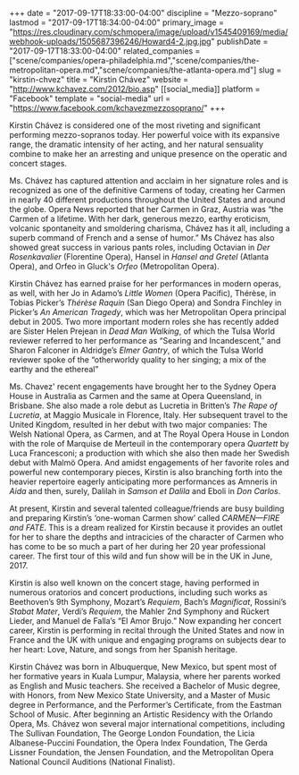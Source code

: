 +++
date = "2017-09-17T18:33:00-04:00"
discipline = "Mezzo-soprano"
lastmod = "2017-09-17T18:34:00-04:00"
primary_image = "https://res.cloudinary.com/schmopera/image/upload/v1545409169/media/webhook-uploads/1505687396246/Howard4-2.jpg.jpg"
publishDate = "2017-09-17T18:33:00-04:00"
related_companies = ["scene/companies/opera-philadelphia.md","scene/companies/the-metropolitan-opera.md","scene/companies/the-atlanta-opera.md"]
slug = "kirstin-chvez"
title = "Kirstin Chávez"
website = "http://www.kchavez.com/2012/bio.asp"
[[social_media]]
platform = "Facebook"
template = "social-media"
url = "https://www.facebook.com/kchavezmezzosoprano/"
+++

Kirstin Chávez is considered one of the most riveting and significant performing mezzo-sopranos today. Her powerful voice with its expansive range, the dramatic intensity of her acting, and her natural sensuality combine to make her an arresting and unique presence on the operatic and concert stages.

Ms. Chávez has captured attention and acclaim in her signature roles and is recognized as one of the definitive Carmens of today, creating her Carmen in nearly 40 different productions throughout the United States and around the globe. Opera News reported that her Carmen in Graz, Austria was “the Carmen of a lifetime. With her dark, generous mezzo, earthy eroticism, volcanic spontaneity and smoldering charisma, Chávez has it all, including a superb command of French and a sense of humor.” Ms Chávez has also showed great success in various pants roles, including Octavian in *Der Rosenkavalier* (Florentine Opera), Hansel in *Hansel and Gretel* (Atlanta Opera), and Orfeo in Gluck's *Orfeo* (Metropolitan Opera).

Kirstin Chávez has earned praise for her performances in modern operas, as well, with her Jo in Adamo’s *Little Women* (Opera Pacific), Thérèse, in Tobias Picker’s *Thérèse Raquin* (San Diego Opera) and Sondra Finchley in Picker’s *An American Tragedy*, which was her Metropolitan Opera principal debut in 2005. Two more important modern roles she has recently added are Sister Helen Prejean in *Dead Man Walking*, of which the Tulsa World reviewer referred to her performance as “Searing and Incandescent,” and Sharon Falconer in Aldridge’s *Elmer Gantry*, of which the Tulsa World reviewer spoke of the “otherworldy quality to her singing; a mix of the earthy and the ethereal”

Ms. Chavez' recent engagements have brought her to the Sydney Opera House in Australia as Carmen and the same at Opera Queensland, in Brisbane. She also made a role debut as Lucretia in Britten’s *The Rape of Lucretia*, at Maggio Musicale in Florence, Italy. Her subsequent travel to the United Kingdom, resulted in her debut with two major companies: The Welsh National Opera, as Carmen, and at The Royal Opera House in London with the role of Marquise de Merteuil in the contemporary opera *Quartett* by Luca Francesconi; a production with which she also then made her Swedish debut with Malmö Opera. And amidst engagements of her favorite roles and powerful new contemporary pieces, Kirstin is also branching forth into the heavier repertoire eagerly anticipating more performances as Amneris in *Aida* and then, surely, Dalilah in *Samson et Dalila* and Eboli in *Don Carlos*.

At present, Kirstin and several talented colleague/friends are busy building and preparing Kirstin’s ‘one-woman Carmen show’ called *CARMEN—FIRE and FATE*. This is a dream realized for Kirstin because it provides an outlet for her to share the depths and intracicies of the character of Carmen who has come to be so much a part of her during her 20 year professional career. The first tour of this wild and fun show will be in the UK in June, 2017.

Kirstin is also well known on the concert stage, having performed in numerous oratorios and concert productions, including such works as Beethoven’s 9th Symphony, Mozart’s *Requiem*, Bach’s *Magnificat*, Rossini’s *Stabat Mater*, Verdi’s *Requiem*, the Mahler 2nd Symphony and Rückert Lieder, and Manuel de Falla’s “El Amor Brujo.” Now expanding her concert career, Kirstin is performing in recital through the United States and now in France and the UK with unique and engaging programs on subjects dear to her heart: Love, Nature, and songs from her Spanish heritage.

Kirstin Chávez was born in Albuquerque, New Mexico, but spent most of her formative years in Kuala Lumpur, Malaysia, where her parents worked as English and Music teachers. She received a Bachelor of Music degree, with Honors, from New Mexico State University, and a Master of Music degree in Performance, and the Performer’s Certificate, from the Eastman School of Music. After beginning an Artistic Residency with the Orlando Opera, Ms. Chávez won several major international competitions, including The Sullivan Foundation, The George London Foundation, the Licia Albanese-Puccini Foundation, the Opera Index Foundation, The Gerda Lissner Foundation, the Jensen Foundation, and the Metropolitan Opera National Council Auditions (National Finalist).
